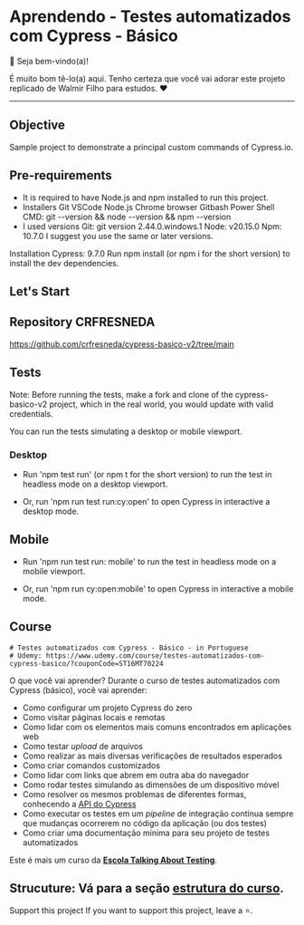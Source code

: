 # Aprendendo - Testes automatizados com Cypress - Básico

👋 Seja bem-vindo(a)!

É muito bom tê-lo(a) aqui. Tenho certeza que você vai adorar este projeto replicado de Walmir Filho para estudos. ❤️
___

## Objective
Sample project to demonstrate a principal custom commands of Cypress.io.

## Pre-requirements
- It is required to have Node.js and npm installed to run this project.
- Installers 
Git
VSCode
Node.js
Chrome browser
Gitbash
Power Shell
CMD: git --version && node --version && npm --version
- I used versions 
Git: git version 2.44.0.windows.1
Node: v20.15.0
Npm: 10.7.0
I suggest you use the same or later versions.

Installation
Cypress: 9.7.0
Run npm install (or npm i for the short version) to install the dev dependencies.

## Let's Start 

## Repository CRFRESNEDA 
https://github.com/crfresneda/cypress-basico-v2/tree/main

## Tests
Note: Before running the tests, make a fork and clone of the cypress-basico-v2 project, which in the real world, you would update with valid credentials.

You can run the tests simulating a desktop or mobile viewport.

### Desktop
- Run 'npm test run' (or npm t for the short version) to run the test in headless mode on a desktop viewport.

- Or, run 'npm run test run:cy:open' to open Cypress in interactive a desktop mode.

## Mobile
- Run 'npm run test run: mobile' to run the test in headless mode on a mobile viewport.

- Or, run 'npm run cy:open:mobile' to open Cypress in interactive a mobile mode.

## Course
    # Testes automatizados com Cypress - Básico - in Portuguese
    # Udemy: https://www.udemy.com/course/testes-automatizados-com-cypress-basico/?couponCode=ST16MT70224

O que você vai aprender? 
Durante o curso de testes automatizados com Cypress (básico), você vai aprender:

- Como configurar um projeto Cypress do zero
- Como visitar páginas locais e remotas
- Como lidar com os elementos mais comuns encontrados em aplicações web
- Como testar _upload_ de arquivos
- Como realizar as mais diversas verificações de resultados esperados
- Como criar comandos customizados
- Como lidar com links que abrem em outra aba do navegador
- Como rodar testes simulando as dimensões de um dispositivo móvel
- Como resolver os mesmos problemas de diferentes formas, conhecendo a [API do Cypress](https://docs.cypress.io/api/table-of-contents)
- Como executar os testes em um _pipeline_ de integração contínua sempre que mudanças ocorrerem no código da aplicação (ou dos testes)
- Como criar uma documentação mínima para seu projeto de testes automatizados

Este é mais um curso da [**Escola Talking About Testing**](https://udemy.com/user/walmyr).

## Strucuture: Vá para a seção [estrutura do curso](./lessons/_course-structure_.md).

Support this project
If you want to support this project, leave a ⭐.